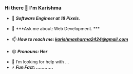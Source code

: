 ### Hi there 👋 I'm Karishma

<!--
**KarishmaSharma24/KarishmaSharma24** is a ✨ _special_ ✨ repository because its `README.md` (this file) appears on your GitHub profile.

<h1>I'm looking to find an opportunities and learning new technologies!<h1>-->

- 🔭 ***Software Engineer at 18 Pixels.***</br></br>
- 💬 ***Ask me about: Web Development. ***</br></br>
- 📫 ***How to reach me: karishmasharma2424@gmail.com***</br></br>
- 😄 ***Pronouns: Her***</br></br>
- 🤔 I’m looking for help with ...
- ⚡ ***Fun Fact: ............***</br></br>

